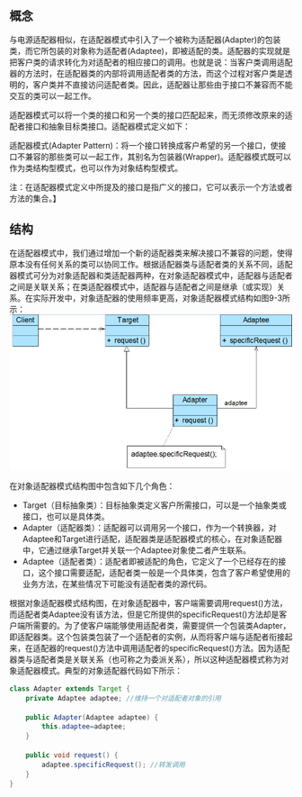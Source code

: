 ## 概念
与电源适配器相似，在适配器模式中引入了一个被称为适配器(Adapter)的包装类，而它所包装的对象称为适配者(Adaptee)，即被适配的类。适配器的实现就是把客户类的请求转化为对适配者的相应接口的调用。也就是说：当客户类调用适配器的方法时，在适配器类的内部将调用适配者类的方法，而这个过程对客户类是透明的，客户类并不直接访问适配者类。因此，适配器让那些由于接口不兼容而不能交互的类可以一起工作。

适配器模式可以将一个类的接口和另一个类的接口匹配起来，而无须修改原来的适配者接口和抽象目标类接口。适配器模式定义如下：

适配器模式(Adapter Pattern)：将一个接口转换成客户希望的另一个接口，使接口不兼容的那些类可以一起工作，其别名为包装器(Wrapper)。适配器模式既可以作为类结构型模式，也可以作为对象结构型模式。

注：在适配器模式定义中所提及的接口是指广义的接口，它可以表示一个方法或者方法的集合。】


## 结构
在适配器模式中，我们通过增加一个新的适配器类来解决接口不兼容的问题，使得原本没有任何关系的类可以协同工作。根据适配器类与适配者类的关系不同，适配器模式可分为对象适配器和类适配器两种，在对象适配器模式中，适配器与适配者之间是关联关系；在类适配器模式中，适配器与适配者之间是继承（或实现）关系。在实际开发中，对象适配器的使用频率更高，对象适配器模式结构如图9-3所示：
![image](https://github.com/shenjy24/document/raw/master/images/adapter1.jpg)

在对象适配器模式结构图中包含如下几个角色：
- Target（目标抽象类）：目标抽象类定义客户所需接口，可以是一个抽象类或接口，也可以是具体类。
- Adapter（适配器类）：适配器可以调用另一个接口，作为一个转换器，对Adaptee和Target进行适配，适配器类是适配器模式的核心，在对象适配器中，它通过继承Target并关联一个Adaptee对象使二者产生联系。
-  Adaptee（适配者类）：适配者即被适配的角色，它定义了一个已经存在的接口，这个接口需要适配，适配者类一般是一个具体类，包含了客户希望使用的业务方法，在某些情况下可能没有适配者类的源代码。

根据对象适配器模式结构图，在对象适配器中，客户端需要调用request()方法，而适配者类Adaptee没有该方法，但是它所提供的specificRequest()方法却是客户端所需要的。为了使客户端能够使用适配者类，需要提供一个包装类Adapter，即适配器类。这个包装类包装了一个适配者的实例，从而将客户端与适配者衔接起来，在适配器的request()方法中调用适配者的specificRequest()方法。因为适配器类与适配者类是关联关系（也可称之为委派关系），所以这种适配器模式称为对象适配器模式。典型的对象适配器代码如下所示：

```java
class Adapter extends Target {  
    private Adaptee adaptee; //维持一个对适配者对象的引用  

    public Adapter(Adaptee adaptee) {  
        this.adaptee=adaptee;  
    }  

    public void request() {  
        adaptee.specificRequest(); //转发调用  
    }  
}
```
